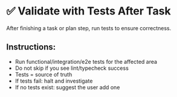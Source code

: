 # ✅ Validate with Tests After Task

After finishing a task or plan step, run tests to ensure correctness.

## Instructions:
- Run functional/integration/e2e tests for the affected area
- Do not skip if you see lint/typecheck success
- Tests = source of truth
- If tests fail: halt and investigate
- If no tests exist: suggest the user add one
